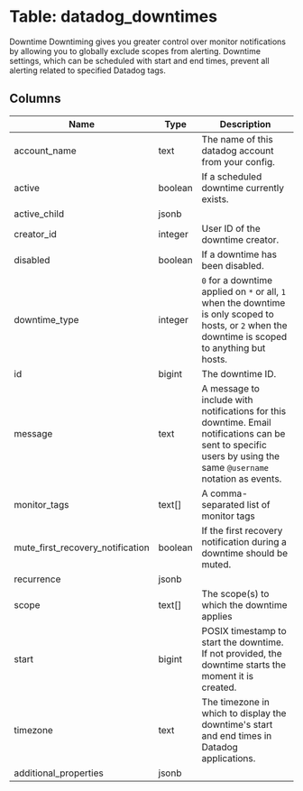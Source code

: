 
# Table: datadog_downtimes
Downtime Downtiming gives you greater control over monitor notifications by allowing you to globally exclude scopes from alerting. Downtime settings, which can be scheduled with start and end times, prevent all alerting related to specified Datadog tags.
## Columns
| Name        | Type           | Description  |
| ------------- | ------------- | -----  |
|account_name|text|The name of this datadog account from your config.|
|active|boolean|If a scheduled downtime currently exists.|
|active_child|jsonb||
|creator_id|integer|User ID of the downtime creator.|
|disabled|boolean|If a downtime has been disabled.|
|downtime_type|integer|`0` for a downtime applied on `*` or all, `1` when the downtime is only scoped to hosts, or `2` when the downtime is scoped to anything but hosts.|
|id|bigint|The downtime ID.|
|message|text|A message to include with notifications for this downtime. Email notifications can be sent to specific users by using the same `@username` notation as events.|
|monitor_tags|text[]|A comma-separated list of monitor tags|
|mute_first_recovery_notification|boolean|If the first recovery notification during a downtime should be muted.|
|recurrence|jsonb||
|scope|text[]|The scope(s) to which the downtime applies|
|start|bigint|POSIX timestamp to start the downtime. If not provided, the downtime starts the moment it is created.|
|timezone|text|The timezone in which to display the downtime's start and end times in Datadog applications.|
|additional_properties|jsonb||
